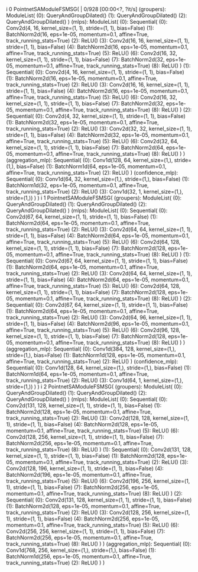i 0 PointnetSAModuleFSMSG(                                                    | 0/928 [00:00<?, ?it/s]
  (groupers): ModuleList(
    (0): QueryAndGroupDilated()
    (1): QueryAndGroupDilated()
    (2): QueryAndGroupDilated()
  )
  (mlps): ModuleList(
    (0): Sequential(
      (0): Conv2d(4, 16, kernel_size=(1, 1), stride=(1, 1), bias=False)
      (1): BatchNorm2d(16, eps=1e-05, momentum=0.1, affine=True, track_running_stats=True)
      (2): ReLU()
      (3): Conv2d(16, 16, kernel_size=(1, 1), stride=(1, 1), bias=False)
      (4): BatchNorm2d(16, eps=1e-05, momentum=0.1, affine=True, track_running_stats=True)
      (5): ReLU()
      (6): Conv2d(16, 32, kernel_size=(1, 1), stride=(1, 1), bias=False)
      (7): BatchNorm2d(32, eps=1e-05, momentum=0.1, affine=True, track_running_stats=True)
      (8): ReLU()
    )
    (1): Sequential(
      (0): Conv2d(4, 16, kernel_size=(1, 1), stride=(1, 1), bias=False)
      (1): BatchNorm2d(16, eps=1e-05, momentum=0.1, affine=True, track_running_stats=True)
      (2): ReLU()
      (3): Conv2d(16, 16, kernel_size=(1, 1), stride=(1, 1), bias=False)
      (4): BatchNorm2d(16, eps=1e-05, momentum=0.1, affine=True, track_running_stats=True)
      (5): ReLU()
      (6): Conv2d(16, 32, kernel_size=(1, 1), stride=(1, 1), bias=False)
      (7): BatchNorm2d(32, eps=1e-05, momentum=0.1, affine=True, track_running_stats=True)
      (8): ReLU()
    )
    (2): Sequential(
      (0): Conv2d(4, 32, kernel_size=(1, 1), stride=(1, 1), bias=False)
      (1): BatchNorm2d(32, eps=1e-05, momentum=0.1, affine=True, track_running_stats=True)
      (2): ReLU()
      (3): Conv2d(32, 32, kernel_size=(1, 1), stride=(1, 1), bias=False)
      (4): BatchNorm2d(32, eps=1e-05, momentum=0.1, affine=True, track_running_stats=True)
      (5): ReLU()
      (6): Conv2d(32, 64, kernel_size=(1, 1), stride=(1, 1), bias=False)
      (7): BatchNorm2d(64, eps=1e-05, momentum=0.1, affine=True, track_running_stats=True)
      (8): ReLU()
    )
  )
  (aggregation_mlp): Sequential(
    (0): Conv1d(128, 64, kernel_size=(1,), stride=(1,), bias=False)
    (1): BatchNorm1d(64, eps=1e-05, momentum=0.1, affine=True, track_running_stats=True)
    (2): ReLU()
  )
  (confidence_mlp): Sequential(
    (0): Conv1d(64, 32, kernel_size=(1,), stride=(1,), bias=False)
    (1): BatchNorm1d(32, eps=1e-05, momentum=0.1, affine=True, track_running_stats=True)
    (2): ReLU()
    (3): Conv1d(32, 1, kernel_size=(1,), stride=(1,))
  )
)
i 1 PointnetSAModuleFSMSG(
  (groupers): ModuleList(
    (0): QueryAndGroupDilated()
    (1): QueryAndGroupDilated()
    (2): QueryAndGroupDilated()
  )
  (mlps): ModuleList(
    (0): Sequential(
      (0): Conv2d(67, 64, kernel_size=(1, 1), stride=(1, 1), bias=False)
      (1): BatchNorm2d(64, eps=1e-05, momentum=0.1, affine=True, track_running_stats=True)
      (2): ReLU()
      (3): Conv2d(64, 64, kernel_size=(1, 1), stride=(1, 1), bias=False)
      (4): BatchNorm2d(64, eps=1e-05, momentum=0.1, affine=True, track_running_stats=True)
      (5): ReLU()
      (6): Conv2d(64, 128, kernel_size=(1, 1), stride=(1, 1), bias=False)
      (7): BatchNorm2d(128, eps=1e-05, momentum=0.1, affine=True, track_running_stats=True)
      (8): ReLU()
    )
    (1): Sequential(
      (0): Conv2d(67, 64, kernel_size=(1, 1), stride=(1, 1), bias=False)
      (1): BatchNorm2d(64, eps=1e-05, momentum=0.1, affine=True, track_running_stats=True)
      (2): ReLU()
      (3): Conv2d(64, 64, kernel_size=(1, 1), stride=(1, 1), bias=False)
      (4): BatchNorm2d(64, eps=1e-05, momentum=0.1, affine=True, track_running_stats=True)
      (5): ReLU()
      (6): Conv2d(64, 128, kernel_size=(1, 1), stride=(1, 1), bias=False)
      (7): BatchNorm2d(128, eps=1e-05, momentum=0.1, affine=True, track_running_stats=True)
      (8): ReLU()
    )
    (2): Sequential(
      (0): Conv2d(67, 64, kernel_size=(1, 1), stride=(1, 1), bias=False)
      (1): BatchNorm2d(64, eps=1e-05, momentum=0.1, affine=True, track_running_stats=True)
      (2): ReLU()
      (3): Conv2d(64, 96, kernel_size=(1, 1), stride=(1, 1), bias=False)
      (4): BatchNorm2d(96, eps=1e-05, momentum=0.1, affine=True, track_running_stats=True)
      (5): ReLU()
      (6): Conv2d(96, 128, kernel_size=(1, 1), stride=(1, 1), bias=False)
      (7): BatchNorm2d(128, eps=1e-05, momentum=0.1, affine=True, track_running_stats=True)
      (8): ReLU()
    )
  )
  (aggregation_mlp): Sequential(
    (0): Conv1d(384, 128, kernel_size=(1,), stride=(1,), bias=False)
    (1): BatchNorm1d(128, eps=1e-05, momentum=0.1, affine=True, track_running_stats=True)
    (2): ReLU()
  )
  (confidence_mlp): Sequential(
    (0): Conv1d(128, 64, kernel_size=(1,), stride=(1,), bias=False)
    (1): BatchNorm1d(64, eps=1e-05, momentum=0.1, affine=True, track_running_stats=True)
    (2): ReLU()
    (3): Conv1d(64, 1, kernel_size=(1,), stride=(1,))
  )
)
i 2 PointnetSAModuleFSMSG(
  (groupers): ModuleList(
    (0): QueryAndGroupDilated()
    (1): QueryAndGroupDilated()
    (2): QueryAndGroupDilated()
  )
  (mlps): ModuleList(
    (0): Sequential(
      (0): Conv2d(131, 128, kernel_size=(1, 1), stride=(1, 1), bias=False)
      (1): BatchNorm2d(128, eps=1e-05, momentum=0.1, affine=True, track_running_stats=True)
      (2): ReLU()
      (3): Conv2d(128, 128, kernel_size=(1, 1), stride=(1, 1), bias=False)
      (4): BatchNorm2d(128, eps=1e-05, momentum=0.1, affine=True, track_running_stats=True)
      (5): ReLU()
      (6): Conv2d(128, 256, kernel_size=(1, 1), stride=(1, 1), bias=False)
      (7): BatchNorm2d(256, eps=1e-05, momentum=0.1, affine=True, track_running_stats=True)
      (8): ReLU()
    )
    (1): Sequential(
      (0): Conv2d(131, 128, kernel_size=(1, 1), stride=(1, 1), bias=False)
      (1): BatchNorm2d(128, eps=1e-05, momentum=0.1, affine=True, track_running_stats=True)
      (2): ReLU()
      (3): Conv2d(128, 196, kernel_size=(1, 1), stride=(1, 1), bias=False)
      (4): BatchNorm2d(196, eps=1e-05, momentum=0.1, affine=True, track_running_stats=True)
      (5): ReLU()
      (6): Conv2d(196, 256, kernel_size=(1, 1), stride=(1, 1), bias=False)
      (7): BatchNorm2d(256, eps=1e-05, momentum=0.1, affine=True, track_running_stats=True)
      (8): ReLU()
    )
    (2): Sequential(
      (0): Conv2d(131, 128, kernel_size=(1, 1), stride=(1, 1), bias=False)
      (1): BatchNorm2d(128, eps=1e-05, momentum=0.1, affine=True, track_running_stats=True)
      (2): ReLU()
      (3): Conv2d(128, 256, kernel_size=(1, 1), stride=(1, 1), bias=False)
      (4): BatchNorm2d(256, eps=1e-05, momentum=0.1, affine=True, track_running_stats=True)
      (5): ReLU()
      (6): Conv2d(256, 256, kernel_size=(1, 1), stride=(1, 1), bias=False)
      (7): BatchNorm2d(256, eps=1e-05, momentum=0.1, affine=True, track_running_stats=True)
      (8): ReLU()
    )
  )
  (aggregation_mlp): Sequential(
    (0): Conv1d(768, 256, kernel_size=(1,), stride=(1,), bias=False)
    (1): BatchNorm1d(256, eps=1e-05, momentum=0.1, affine=True, track_running_stats=True)
    (2): ReLU()
  )
)
